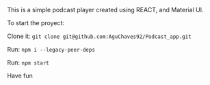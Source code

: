 This is a simple podcast player created using REACT, and Material UI.

To start the proyect:

Clone it: `git clone git@github.com:AguChaves92/Podcast_app.git`

Run: `npm i --legacy-peer-deps`

Run: `npm start`

Have fun
